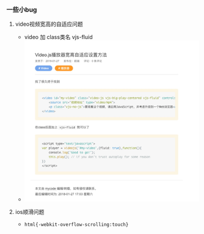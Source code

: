 ### 一些小bug
1. video视频宽高的自适应问题
    - video 加 class类名 vjs-fluid
    - ![video](media/video.jpeg)

2. ios顺滑问题
    - `html{-webkit-overflow-scrolling:touch}`



